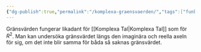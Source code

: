 ```yaml
---
{"dg-publish":true,"permalink":"/komplexa-graensvaerden/","tags":["funktionsteori"]}
---
```


Gränsvärden fungerar likadant för [[Komplexa Tal\|Komplexa Tal]] som för $R^2$. Man kan undersöka gränsvärdet längs den imaginära och reella axeln för sig, om det inte blir samma för båda så saknas gränsvärdet.